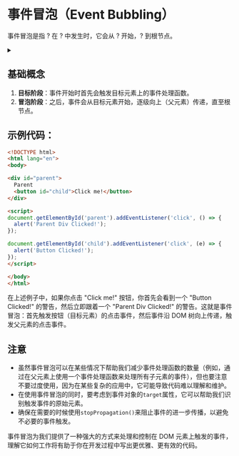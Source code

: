 # 事件冒泡（Event Bubbling）

事件冒泡是指 ? 在 ? 中发生时，它会从 ? 开始，? 到根节点。

<details>
<summary></summary>
任何一个事件 DOM 树 发生事件的元素节点 逐层向上传递
</details>

## 基础概念

1. **目标阶段**：事件开始时首先会触发目标元素上的事件处理函数。
2. **冒泡阶段**：之后，事件会从目标元素开始，逐级向上（父元素）传递，直至根节点。
   
## 示例代码：

```html
<!DOCTYPE html>
<html lang="en">
<body>

<div id="parent">
  Parent
  <button id="child">Click me!</button>
</div>

<script>
document.getElementById('parent').addEventListener('click', () => {
  alert('Parent Div Clicked!');
});

document.getElementById('child').addEventListener('click', (e) => {
  alert('Button Clicked!');
});
</script>

</body>
</html>
```

在上述例子中，如果你点击 "Click me!" 按钮，你首先会看到一个 "Button Clicked!" 的警告，然后立即跟着一个 "Parent Div Clicked!" 的警告。这就是事件冒泡：首先触发按钮（目标元素）的点击事件，然后事件沿 DOM 树向上传递，触发父元素的点击事件。



## 注意

- 虽然事件冒泡可以在某些情况下帮助我们减少事件处理函数的数量（例如，通过在父元素上使用一个事件处理函数来处理所有子元素的事件），但也要注意不要过度使用，因为在某些复杂的应用中，它可能导致代码难以理解和维护。
- 在使用事件冒泡的同时，要考虑到事件对象的`target`属性，它可以帮助我们识别触发事件的原始元素。
- 确保在需要的时候使用`stopPropagation()`来阻止事件的进一步传播，以避免不必要的事件触发。
   
事件冒泡为我们提供了一种强大的方式来处理和控制在 DOM 元素上触发的事件，理解它如何工作将有助于你在开发过程中写出更优雅、更有效的代码。